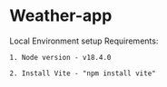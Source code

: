 ﻿# Weather-app

Local Environment setup Requirements:

    1. Node version - v18.4.0
    
    2. Install Vite - "npm install vite"
